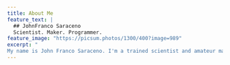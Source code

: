```yaml
---
title: About Me
feature_text: |
  ## JohnFranco Saraceno
  Scientist. Maker. Programmer.
feature_image: "https://picsum.photos/1300/400?image=989"
excerpt: "
My name is John Franco Saraceno. I'm a trained scientist and amateur maker with years of experience building hobby electronics and developng environmental sensors."
---
```


